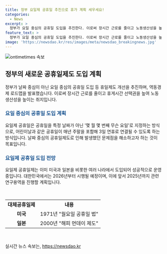 ```yaml
---
title: 정부 요일제 공휴일 추진으로 휴가 계획 세우세요!
categories:
  - News
excerpt: >
  정부가 요일 중심의 공휴일 도입을 추진한다. 이로써 장시간 근로를 줄이고 노동생산성을 높이는 취지다. 공휴일을 특정 날짜가 아닌 몇 월 몇 번째 무슨 요일로 지정하는 방식으로 바꿀 계획이며, 이로써 연휴가 늘어나고 공휴일로서의 휴일 특성이 보다 강화될 전망이다. 현재 대체공휴일을 도입해온 한국은 2026년부터 이를 시행할 예정이다.
feature_text: >
  정부가 요일 중심의 공휴일 도입을 추진한다. 이로써 장시간 근로를 줄이고 노동생산성을 높이는 취지다. 공휴일을 특정 날짜가 아닌 몇 월 몇 번째 무슨 요일로 지정하는 방식으로 바꿀 계획이며, 이로써 연휴가 늘어나고 공휴일로서의 휴일 특성이 보다 강화될 전망이다. 현재 대체공휴일을 도입해온 한국은 2026년부터 이를 시행할 예정이다.
image: 'https://newsdao.kr/res/images/meta/newsdao_breakingnews.jpg'
---
```


<p><img src="https://newsdao.kr/res/images/meta/newsdao_breakingnews.jpg" alt="ontimetimes 속보" /></p>

<h2 data-ke-size="size26">정부의 새로운 공휴일제도 도입 계획</h2>

<p data-ke-size="size16">정부가 날짜 중심이 아닌 요일 중심의 공휴일 도입 등 휴일제도 개선을 추진하며, 역동경제 로드맵을 발표했습니다. 이로써 장시간 근로를 줄이고 휴게시간 선택권을 높여 노동생산성을 높이는 취지입니다.</p>

<h3><b><span style="color: #1a5490;">요일 중심의 공휴일 도입 계획</span></b></h3>

<p data-ke-size="size16">요일제 공휴일은 공휴일을 특정 날짜가 아닌 '몇 월 몇 번째 무슨 요일'로 지정하는 방식으로, 어린이날과 같은 공휴일이 매년 주말을 포함해 3일 연휴로 연결될 수 있도록 하는 방식입니다. 날짜 중심의 공휴일제도로 인해 발생했던 문제점을 해소하고자 하는 것이 목표입니다.</p>

<h3><b><span style="color: #1a5490;">요일제 공휴일 도입 전망</span></b></h3>

<p data-ke-size="size16">요일제 공휴일제는 이미 미국과 일본을 비롯한 여러 나라에서 도입되어 성공적으로 운영 중입니다. 대한민국에서는 2026년부터 시행될 예정이며, 이에 앞서 2025년까지 관련 연구용역을 진행할 계획입니다.</p>

<p data-ke-size="size16">&nbsp;</p>

<table>
    <tbody>
        <tr>
            <td style="text-align: center; height: 17.6px;"><b>대체공휴일제</b></td>
            <td style="text-align: center; height: 17px;"><b>내용</b></td>
        </tr>
        <tr>
            <td style="text-align: center; height: 17px;"><b>미국</b></td>
            <td style="text-align: center; height: 17px;">1971년 "월요일 공휴일 법"</td>
        </tr>
        <tr>
            <td style="text-align: center; height: 17px;"><b>일본</b></td>
            <td style="text-align: center; height: 17px;">2000년 "해피 먼데이 제도"</td>
        </tr>
    </tbody>
</table>

<p data-ke-size="size16">&nbsp;</p>
실시간 뉴스 속보는, <a href="https://newsdao.kr" rel="dofollow">https://newsdao.kr</a>


